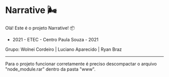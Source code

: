 # Narrative :wind_face:

Olá!  Este é o projeto Narrative! :package:

- 2021 - ETEC - Centro Paula Souza - 2021

Grupo:
Wolnei Cordeiro | Luciano Aparecido | Ryan Braz

---

Para o projeto funcionar corretamente é preciso descompactar o arquivo "node_module.rar" dentro da pasta "www".

